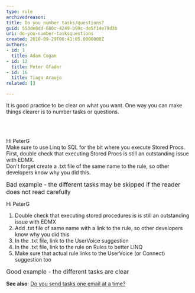 ```yaml
---
type: rule
archivedreason: 
title: Do you number tasks/questions?
guid: 553de8dd-680c-4249-b99c-de5f14e79d3b
uri: do-you-number-tasksquestions
created: 2010-09-29T06:41:05.0000000Z
authors:
- id: 1
  title: Adam Cogan
- id: 12
  title: Peter Gfader
- id: 16
  title: Tiago Araujo
related: []

---
```



<p>It is good practice to be clear on what you want. One way you can make things clearer is to number tasks or questions. </p>
<br><excerpt class='endintro'></excerpt><br>
<div class="greyBox"><p>Hi PeterG<br>Make sure to use Linq to SQL for the bit where you execute Stored Procs. First, double check that executing Stored Procs is still an outstanding issue with EDMX. 
      <br> Don't forget create a .txt file of the same name to the rule, so other developers know why you did this.</p></div> 
<font class="ms-rteCustom-FigureBad" size="+0">Bad example - the different tasks may be skipped if the reader does not read carefully</font>
<div class="greyBox"><p>Hi PeterG</p><ol><li>Double check that executing stored procedures is is still an outstanding issue with EDMX </li><li>Add .txt file of same name with a link to the rule, so other developers know why you did this</li><li>In the .txt file, link to the UserVoice suggestion </li><li>In the .txt file, link to the rule on Rules to better LINQ </li><li>Make sure that actual rule links to the UserVoice (or Connect) suggestion too</li></ol></div>
<font class="ms-rteCustom-FigureGood" size="+0">Good example - the different tasks are clear</font>

<p><strong>See also</strong>&#58; <a href="/Pages/SendTasksOneEmailAtATime.aspx">Do you send tasks one email at a time?</a></p>


